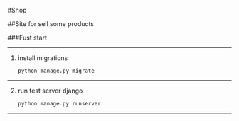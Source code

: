 #Shop

##Site for sell some products

###Fust start

***

1. install migrations

    `python manage.py migrate`

***

2. run test server django

    `python manage.py runserver`

***
